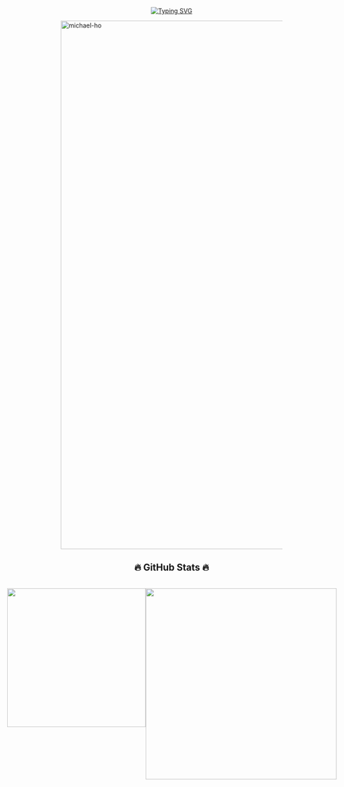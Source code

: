 <!-- TITLE -->
<!-- https://github.com/DenverCoder1/readme-typing-svg -->
<p align="center">
  <!-- Typing SVG by DenverCoder1 - https://github.com/DenverCoder1/readme-typing-svg -->
<a href="https://git.io/typing-svg"><img src="https://readme-typing-svg.demolab.com?font=Fira+Code&pause=1000&color=C43CCA&center=true&vCenter=true&width=435&lines=Always+learning+new+things;Simplify%2C+simplify%2C+simplify." alt="Typing SVG" /></a>
</p>


<!-- HEADER -->
<a href="#" target="_blank">
  <img src="svg/spiism.svg" width="1200" alt="michael-ho" />
</a>


<!-- GITHUB STATS -->
<br>
<h2 align="center">🔥 GitHub Stats 🔥</h2>
<!-- https://github.com/anuraghazra/github-readme-stats -->
<br>
<div align=center style="display: flex; justify-content: center; text-align: center;" >
  <a href="#" title="MichaelHo" style="display: flex; justify-content: center;">
    <img width="315" align="center" src="https://github-readme-stats.vercel.app/api/top-langs/?username=spiism&hide=c%23,powershell,Mathematica,Ruby,Objective-C,Objective-C%2b%2b,Cuda&title_color=61dafb&text_color=ffffff&icon_color=61dafb&bg_color=20232a&langs_count=8&layout=compact&border_color=61dafb&hide_border=true" />
  </a>
  <a href="#" title="MichaelHo" style="display: flex; justify-content: center;">
    <img align="center" width="434" src="https://github-readme-stats.vercel.app/api?username=spiism&show_icons=true&theme=synthwave&border_color=61dafb&hide_border=true" />
  </a>
</div>